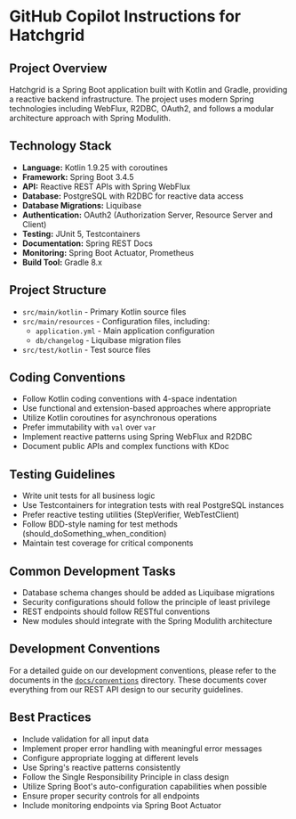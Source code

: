 # GitHub Copilot Instructions for Hatchgrid

## Project Overview
Hatchgrid is a Spring Boot application built with Kotlin and Gradle, providing a reactive backend infrastructure. The project uses modern Spring technologies including WebFlux, R2DBC, OAuth2, and follows a modular architecture approach with Spring Modulith.

## Technology Stack
- **Language:** Kotlin 1.9.25 with coroutines
- **Framework:** Spring Boot 3.4.5
- **API:** Reactive REST APIs with Spring WebFlux
- **Database:** PostgreSQL with R2DBC for reactive data access
- **Database Migrations:** Liquibase
- **Authentication:** OAuth2 (Authorization Server, Resource Server and Client)
- **Testing:** JUnit 5, Testcontainers
- **Documentation:** Spring REST Docs
- **Monitoring:** Spring Boot Actuator, Prometheus
- **Build Tool:** Gradle 8.x

## Project Structure
- `src/main/kotlin` - Primary Kotlin source files
- `src/main/resources` - Configuration files, including:
  - `application.yml` - Main application configuration
  - `db/changelog` - Liquibase migration files
- `src/test/kotlin` - Test source files

## Coding Conventions
- Follow Kotlin coding conventions with 4-space indentation
- Use functional and extension-based approaches where appropriate
- Utilize Kotlin coroutines for asynchronous operations
- Prefer immutability with `val` over `var`
- Implement reactive patterns using Spring WebFlux and R2DBC
- Document public APIs and complex functions with KDoc

## Testing Guidelines
- Write unit tests for all business logic
- Use Testcontainers for integration tests with real PostgreSQL instances
- Prefer reactive testing utilities (StepVerifier, WebTestClient)
- Follow BDD-style naming for test methods (should_doSomething_when_condition)
- Maintain test coverage for critical components

## Common Development Tasks
- Database schema changes should be added as Liquibase migrations
- Security configurations should follow the principle of least privilege
- REST endpoints should follow RESTful conventions
- New modules should integrate with the Spring Modulith architecture

## Development Conventions
For a detailed guide on our development conventions, please refer to the documents in the [`docs/conventions`](../../docs/conventions) directory. These documents cover everything from our REST API design to our security guidelines.

## Best Practices
- Include validation for all input data
- Implement proper error handling with meaningful error messages
- Configure appropriate logging at different levels
- Use Spring's reactive patterns consistently
- Follow the Single Responsibility Principle in class design
- Utilize Spring Boot's auto-configuration capabilities when possible
- Ensure proper security controls for all endpoints
- Include monitoring endpoints via Spring Boot Actuator
